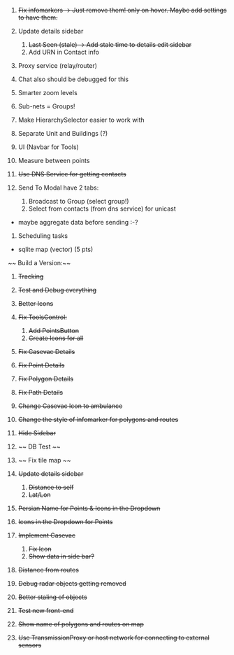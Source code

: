 1. ~~Fix infomarkers -> Just remove them! only on hover. Maybe add settings to have them.~~
1. Update details sidebar
   1. ~~Last Seen (stale) -> Add stale time to details edit sidebar~~
   1. Add URN in Contact info
1. Proxy service (relay/router)
1. Chat also should be debugged for this
1. Smarter zoom levels

1. Sub-nets = Groups!

1. Make HierarchySelector easier to work with
1. Separate Unit and Buildings (?)
1. UI (Navbar for Tools)
1. Measure between points

1. ~~Use DNS Service for getting contacts~~

1. Send To Modal have 2 tabs:

   1. Broadcast to Group (select group!)
   1. Select from contacts (from dns service) for unicast

- maybe aggregate data before sending :-?

1. Scheduling tasks

- sqlite map (vector) (5 pts)

~~ Build a Version:~~

1. ~~Tracking~~
1. ~~Test and Debug everything~~
1. ~~Better Icons~~

1. ~~Fix ToolsControl:~~

   1. ~~Add PointsButton~~
   1. ~~Create Icons for all~~

1. ~~Fix Casevac Details~~
1. ~~Fix Point Details~~
1. ~~Fix Polygon Details~~
1. ~~Fix Path Details~~

1. ~~Change Casevac Icon to ambulance~~
1. ~~Change the style of infomarker for polygons and routes~~

1. ~~Hide Sidebar~~

1. ~~ DB Test ~~
1. ~~ Fix tile map ~~
1. ~~Update details sidebar~~
   1. ~~Distance to self~~
   1. ~~Lat/Lon~~
1. ~~Persian Name for Points & Icons in the Dropdown~~
1. ~~Icons in the Dropdown for Points~~
1. ~~Implement Casevac~~

   1. ~~Fix Icon~~
   1. ~~Show data in side bar?~~

1. ~~Distance from routes~~
1. ~~Debug radar objects getting removed~~
1. ~~Better staling of objects~~
1. ~~Test new front-end~~
1. ~~Show name of polygons and routes on map~~

1. ~~Use TransmissionProxy or host network for connecting to external sensors~~
